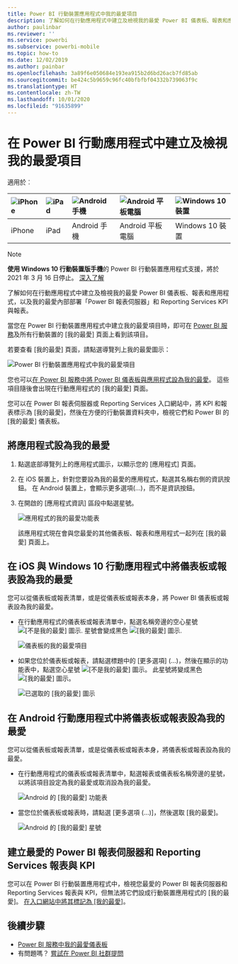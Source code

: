 ```yaml
---
title: Power BI 行動裝置應用程式中我的最愛項目
description: 了解如何在行動應用程式中建立及檢視我的最愛 Power BI 儀表板、報表和應用程式，以及「Power BI 報表伺服器」和 Reporting Services 報表與 KPI。
author: paulinbar
ms.reviewer: ''
ms.service: powerbi
ms.subservice: powerbi-mobile
ms.topic: how-to
ms.date: 12/02/2019
ms.author: painbar
ms.openlocfilehash: 3a89f6e050684e193ea915b2d6bd26acb7fd85ab
ms.sourcegitcommit: be424c5b9659c96fc40bfbfbf04332b739063f9c
ms.translationtype: HT
ms.contentlocale: zh-TW
ms.lasthandoff: 10/01/2020
ms.locfileid: "91635899"
---
```

# <a name="make-and-view-favorites-in-the-power-bi-mobile-apps"></a>在 Power BI 行動應用程式中建立及檢視我的最愛項目
適用於︰

| ![iPhone](./media/mobile-apps-favorites/iphone-logo-50-px.png) | ![iPad](./media/mobile-apps-favorites/ipad-logo-50-px.png) | ![Android 手機](./media/mobile-apps-favorites/android-phone-logo-50-px.png) | ![Android 平板電腦](./media/mobile-apps-favorites/android-tablet-logo-50-px.png) | ![Windows 10 裝置](./media/mobile-apps-favorites/win-10-logo-50-px.png) |
|:--- |:--- |:--- |:--- |:--- |
| iPhone |iPad |Android 手機 |Android 平板電腦 |Windows 10 裝置 |

>[!NOTE]
>**使用 Windows 10 行動裝置版手機**的 Power BI 行動裝置應用程式支援，將於 2021 年 3 月 16 日停止。 [深入了解](/legal/powerbi/powerbi-mobile/power-bi-mobile-app-end-of-support-for-windows-phones)

了解如何在行動應用程式中建立及檢視我的最愛 Power BI 儀表板、報表和應用程式，以及我的最愛內部部署「Power BI 報表伺服器」和 Reporting Services KPI 與報表。

當您在 Power BI 行動裝置應用程式中建立我的最愛項目時，即可在 [Power BI 服務](https://powerbi.com)及所有行動裝置的 [我的最愛] 頁面上看到該項目。

若要查看 [我的最愛] 頁面，請點選導覽列上我的最愛圖示：

![Power BI 行動裝置應用程式中我的最愛項目](./media/mobile-apps-favorites/power-bi-android-favorites-reports.png)


您也可以[在 Power BI 服務中將 Power BI 儀表板與應用程式設為我的最愛](../end-user-favorite.md)。 這些項目隨後會出現在行動應用程式的 [我的最愛] 頁面。

您可以在 Power BI 報表伺服器或 Reporting Services 入口網站中，將 KPI 和報表標示為 [我的最愛]，然後在方便的行動裝置資料夾中，檢視它們和 Power BI 的 [我的最愛] 儀表板。

## <a name="make-an-app-a-favorite"></a>將應用程式設為我的最愛
1. 點選底部導覽列上的應用程式圖示，以顯示您的 [應用程式] 頁面。

2. 在 iOS 裝置上，針對您要設為我的最愛的應用程式，點選其名稱右側的資訊按鈕。 在 Android 裝置上，會顯示更多選項(...)，而不是資訊按鈕。 

3. 在開啟的 [應用程式資訊] 區段中點選星號。
   
    ![應用程式的我的最愛功能表](./media/mobile-apps-favorites/power-bi-android-favorite-app-ellipsis.png)
   
    該應用程式現在會與您最愛的其他儀表板、報表和應用程式一起列在 [我的最愛] 頁面上。
   
## <a name="make-a-dashboard-or-report-a-favorite-in-the-ios-and-windows-10-mobile-apps"></a>在 iOS 與 Windows 10 行動應用程式中將儀表板或報表設為我的最愛
您可以從儀表板或報表清單，或是從儀表板或報表本身，將 Power BI 儀表板或報表設為我的最愛。

* 在行動應用程式的儀表板或報表清單中，點選名稱旁邊的空心星號 ![[不是我的最愛] 圖示](./././media/mobile-apps-favorites/power-bi-mobile-not-favorite-icon.png). 星號會變成黑色 ![[我的最愛] 圖示](./././media/mobile-apps-favorites/power-bi-mobile-favorite-selected-black.png).
  
    ![儀表板的我的最愛項目](./media/mobile-apps-favorites/power-bi-mobile-make-dashboard-favorite.png)
* 如果您位於儀表板或報表，請點選標題中的 [更多選項] \(...\)，然後在顯示的功能表中，點選空心星號 ![[不是我的最愛] 圖示](./././media/mobile-apps-favorites/power-bi-mobile-not-favorite-icon.png)。 此星號將變成黑色 ![[我的最愛] 圖示](./././media/mobile-apps-favorites/power-bi-mobile-favorite-selected-black.png)。
  
    ![已選取的 [我的最愛] 圖示](./media/mobile-apps-favorites/power-bi-mobile-favorite-selected.png)

## <a name="make-a-dashboard-or-report-a-favorite-in-the-android-mobile-apps"></a>在 Android 行動應用程式中將儀表板或報表設為我的最愛
您可以從儀表板或報表清單，或是從儀表板或報表本身，將儀表板或報表設為我的最愛。

* 在行動應用程式的儀表板或報表清單中，點選報表或儀表板名稱旁邊的星號，以將該項目設定為我的最愛或取消設為我的最愛。
  
    ![Android 的 [我的最愛] 功能表](./media/mobile-apps-favorites/power-bi-android-make-favorite.png)

* 當您位於儀表板或報表時，請點選 [更多選項 (...)]，然後選取 [我的最愛]。
  
    ![Android 的 [我的最愛] 星號](./media/mobile-apps-favorites/power-bi-android-favorite-in-dashboard.png)

## <a name="make-favorite-power-bi-report-server-and-reporting-services-reports-and-kpis"></a>建立最愛的 Power BI 報表伺服器和 Reporting Services 報表與 KPI
您可以在 Power BI 行動裝置應用程式中，檢視您最愛的 Power BI 報表伺服器和 Reporting Services 報表與 KPI，但無法將它們設成行動裝置應用程式的 [我的最愛]。 [在入口網站中將其標記為 [我的最愛]](../../report-server/tutorial-explore-report-server-web-portal.md#tag-your-favorites)。 

## <a name="next-steps"></a>後續步驟
* [Power BI 服務中我的最愛儀表板](../end-user-favorite.md) 
* 有問題嗎？ [嘗試在 Power BI 社群提問](https://community.powerbi.com/)
